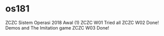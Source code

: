 # os181
ZCZC Sistem Operasi 2018 Awal (1)
ZCZC W01 Tried all
ZCZC W02 Done! Demos and The Imitation game
ZCZC W03 Done!
